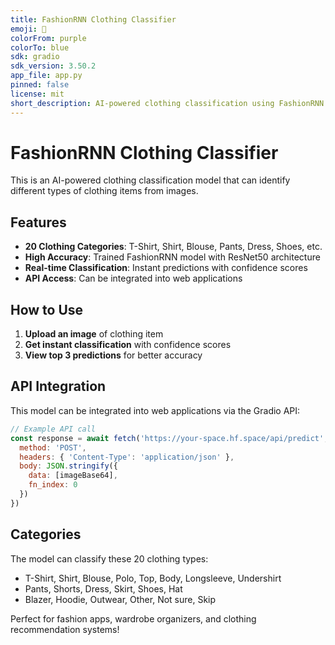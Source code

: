 ```yaml
---
title: FashionRNN Clothing Classifier
emoji: 👕
colorFrom: purple
colorTo: blue
sdk: gradio
sdk_version: 3.50.2
app_file: app.py
pinned: false
license: mit
short_description: AI-powered clothing classification using FashionRNN
---
```


# FashionRNN Clothing Classifier

This is an AI-powered clothing classification model that can identify different types of clothing items from images.

## Features

- **20 Clothing Categories**: T-Shirt, Shirt, Blouse, Pants, Dress, Shoes, etc.
- **High Accuracy**: Trained FashionRNN model with ResNet50 architecture
- **Real-time Classification**: Instant predictions with confidence scores
- **API Access**: Can be integrated into web applications

## How to Use

1. **Upload an image** of clothing item
2. **Get instant classification** with confidence scores
3. **View top 3 predictions** for better accuracy

## API Integration

This model can be integrated into web applications via the Gradio API:

```javascript
// Example API call
const response = await fetch('https://your-space.hf.space/api/predict', {
  method: 'POST',
  headers: { 'Content-Type': 'application/json' },
  body: JSON.stringify({
    data: [imageBase64],
    fn_index: 0
  })
})
```

## Categories

The model can classify these 20 clothing types:

- T-Shirt, Shirt, Blouse, Polo, Top, Body, Longsleeve, Undershirt
- Pants, Shorts, Dress, Skirt, Shoes, Hat
- Blazer, Hoodie, Outwear, Other, Not sure, Skip

Perfect for fashion apps, wardrobe organizers, and clothing recommendation systems!
